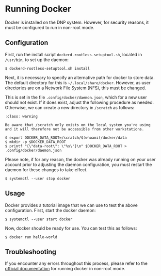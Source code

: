 # Running Docker

Docker is installed on the DNP system. However, for security reasons, it must be configured to run in non-root mode.

## Configuration

First, run the install script `dockerd-rootless-setuptool.sh`, located in `/usr/bin`, to set up the daemon: 

```
$ dockerd-rootless-setuptool.sh install
```

Next, it is necessary to specify an alternative path for docker to store data. The default directory for this is `~/.local/share/docker`. However, as user directories are on a Network File System (NFS), this must be changed. 

This is set in the file `.config/docker/daemon.json`, which for a new user should not exist. If it does exist, adjust the following procedure as needed. Otherwise, we can create a new directory in `/scratch` as follows:

```{admonition} Before Continuing
:class: warning

Be aware that /scratch only exists on the local system you're using and it will therefore not be accessible from other workstations. 

```

```
$ export DOCKER_DATA_ROOT=/scratch/$(whoami)/docker/data
$ mkdir -p $DOCKER_DATA_ROOT
$ printf "{\"data-root\": \"%s\"}\n" $DOCKER_DATA_ROOT > .config/docker/daemon.json
```

Please note, if for any reason, the docker was already running on your user account prior to adjusting the daemon configuration, you must restart the daemon for these changes to take effect.

```
$ systemctl --user stop docker
```

## Usage

Docker provides a tutorial image that we can use to test the above configuration. First, start the docker daemon:

```
$ systemctl --user start docker
```

Now, docker should be ready for use. You can test this as follows:

```
$ docker run hello-world
```

## Troubleshooting

If you encounter any errors throughout this process, please refer to the [official documentation](https://docs.docker.com/engine/security/rootless/) for running docker in non-root mode.
